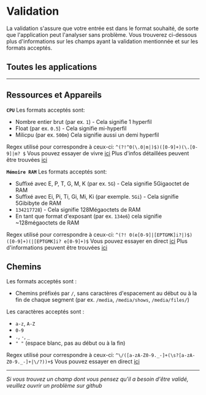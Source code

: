 # Validation

La validation s'assure que votre entrée est dans le format souhaité, de sorte que l'application peut l'analyser sans problème. Vous trouverez ci-dessous plus d'informations sur les champs ayant la validation mentionnée et sur les formats acceptés.

## Toutes les applications

---

## Ressources et Appareils

**`CPU`** Les formats acceptés sont:

- Nombre entier brut (par ex. `1`) - Cela signifie 1 hyperfil
- Float (par ex. `0.5`) - Cela signifie mi-hyperfil
- Milicpu (par ex. `500m`) Cela signifie aussi un demi hyperfil

Regex utilisé pour correspondre à ceux-ci: `^(?!^0(\.0|m|)$)([0-9]+)(\.[0-9]|m? $` Vous pouvez essayer de vivre [ici](https://regex101.com/r/WxComc/1) Plus d'infos détaillées peuvent être trouvées [ici](https://kubernetes.io/docs/concepts/configuration/manage-resources-containers/#meaning-of-cpu)

**`Mémoire RAM`** Les formats acceptés sont:

- Suffixé avec E, P, T, G, M, K (par ex. `5G`) - Cela signifie 5Gigaoctet de RAM
- Suffixé avec Ei, Pi, Ti, Gi, Mi, Ki (par exemple. `5Gi`) - Cela signifie 5Gibibyte de RAM
- `134217728`) - Cela signifie 128Mégaoctets de RAM
- En tant que format d'exposant (par ex. `134e6`) cela signifie ~128mégaoctets de RAM

Regex utilisé pour correspondre à ceux-ci: `^(?! 0(e[0-9]|[EPTGMK]i?|)$)([0-9]+)(|[EPTGMK]i? e[0-9]+)$` Vous pouvez essayer en direct [ici](https://regex101.com/r/LyDc6u/1) Plus d'informations peuvent être trouvées [ici](https://kubernetes.io/docs/concepts/configuration/manage-resources-containers/#meaning-of-memory)

## Chemins

Les formats acceptés sont :

- Chemins préfixés par `/`, sans caractères d'espacement au début ou à la fin de chaque segment (par ex. `/media`, `/media/shows`, `/media/files/`)

Les caractères acceptés sont :

- `a-z`, `A-Z`
- `0-9`
- `.`, `-`, `_`
- `" "` (espace blanc, pas au début ou à la fin)

Regex utilisé pour correspondre à ceux-ci: `^\/([a-zA-Z0-9._-]+(\s?[a-zA-Z0-9._-]+|\/?))+$` Vous pouvez essayer en direct [ici](https://regex101.com/r/WjSpXg/1)

---

_Si vous trouvez un champ dont vous pensez qu'il a besoin d'être validé, veuillez ouvrir un problème sur github_
